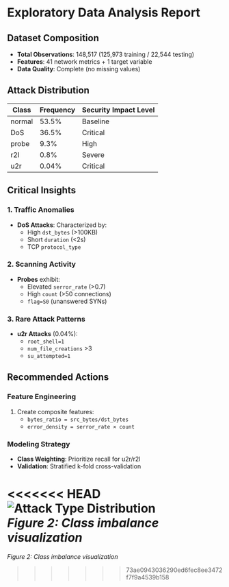 # Exploratory Data Analysis Report

## Dataset Composition
- **Total Observations**: 148,517 (125,973 training / 22,544 testing)
- **Features**: 41 network metrics + 1 target variable
- **Data Quality**: Complete (no missing values)

## Attack Distribution
| Class    | Frequency | Security Impact Level |
|----------|-----------|-----------------------|
| normal   | 53.5%     | Baseline              |
| DoS      | 36.5%     | Critical              |
| probe    | 9.3%      | High                  |
| r2l      | 0.8%      | Severe                |
| u2r      | 0.04%     | Critical              |

## Critical Insights

### 1. Traffic Anomalies
- **DoS Attacks**: Characterized by:
  - High `dst_bytes` (>100KB)
  - Short `duration` (<2s)
  - TCP `protocol_type`

### 2. Scanning Activity
- **Probes** exhibit:
  - Elevated `serror_rate` (>0.7)
  - High `count` (>50 connections)
  - `flag=S0` (unanswered SYNs)

### 3. Rare Attack Patterns
- **u2r Attacks** (0.04%):
  - `root_shell=1`
  - `num_file_creations` >3
  - `su_attempted=1`

## Recommended Actions

### Feature Engineering
1. Create composite features:
   - `bytes_ratio = src_bytes/dst_bytes`
   - `error_density = serror_rate × count`

### Modeling Strategy
- **Class Weighting**: Prioritize recall for u2r/r2l
- **Validation**: Stratified k-fold cross-validation

<<<<<<< HEAD
![Attack Type Distribution](images/attack_distribution.png)  
*Figure 2: Class imbalance visualization*
=======
*Figure 2: Class imbalance visualization*
>>>>>>> 73ae0943036290ed6fec8ee3472f7f9a4539b158

